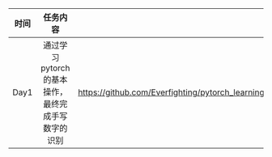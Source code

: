 时间|任务内容|相关链接
--|:--:|--:
Day1|通过学习pytorch的基本操作，最终完成手写数字的识别|https://github.com/Everfighting/pytorch_learning/tree/master/Day1
